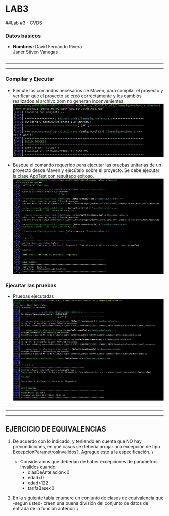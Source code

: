 # LAB3

##Lab #3 - CVDS

### Datos básicos
 * **Nombres:** David Fernando Rivera\
				Janer Stiven Vanegas
				
**********************************************************
----------------------------------------------------------
**********************************************************
				
### Compilar y Ejecutar
 * Ejecute los comandos necesarios de Maven, para compilar el proyecto y verificar que el proyecto se creó correctamente y los cambios realizados al archivo pom no generan inconvenientes.
 ![alt](1.jpg)
 
 * Busque el comando requerido para ejecutar las pruebas unitarias de un proyecto desde Maven y ejecútelo sobre el proyecto. Se debe ejecutar la clase AppTest con resultado exitoso.
 ![alt](2.jpg)
 
### Ejecutar las pruebas
 * Pruebas ejecutadas 
 ![alt](3.JPG)
 
 
 
**********************************************************
----------------------------------------------------------
**********************************************************


## EJERCICIO DE EQUIVALENCIAS

 1. De acuerdo con lo indicado, y teniendo en cuenta que NO hay precondiciones, en qué casos se debería
	arrojar una excepción de tipo ExcepcionParametrosInvalidos?. Agregue esto a la especificación.
	\
	* Consideramos que deberian de haber excepciones de parametros Invalidos cuando:
		* diasDeAntelacion<0
		* edad<0 
		* edad>122
		* tarifaBase<0
		
 2. En la siguiente tabla enumere un conjunto de clases de equivalencia que -según usted- creen una
	buena división del conjunto de datos de entrada de la función anterior:
	\
	
